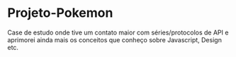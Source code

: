 # Projeto-Pokemon
Case de estudo onde tive um contato maior com séries/protocolos de API e aprimorei ainda mais os conceitos que conheço sobre Javascript, Design etc.
